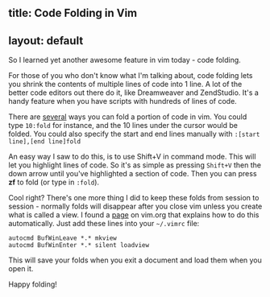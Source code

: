 title: Code Folding in Vim
---
layout: default
---

So I learned yet another awesome feature in vim today - code folding.

For those of you who don't know what I'm talking about, code folding lets you
shrink the contents of multiple lines of code into 1 line. A lot of the better
code editors out there do it, like Dreamweaver and ZendStudio. It's a
handy feature when you have scripts with hundreds of lines of code.

There are <a href="http://lua-users.org/lists/lua-l/2004-03/msg00233.html" title="vim Code Folding Tips">several</a>
ways you can fold a portion of code in vim. You could type `10:fold`
for instance, and the 10 lines under the cursor would be folded.
You could also specify the start and end lines manually with
`:[start line],[end line]fold`

An easy way I saw to do this, is to use Shift+V in command mode.  This will
let you highlight lines of code.  So it's as simple as pressing `Shift+V`
then the down arrow until you've highlighted a section of code.
Then you can press **zf** to fold (or type in `:fold`).

Cool right?  There's one more thing I did to keep these folds from session to
session - normally folds will disappear after you close vim unless you
create what is called a view.  I found a <a href="http://www.vim.org/tips/tip.php?tip_id=991">page</a>
on vim.org that explains how to do this automatically.  Just add these lines
into your `~/.vimrc` file:

    autocmd BufWinLeave *.* mkview
    autocmd BufWinEnter *.* silent loadview

This will save your folds when you exit a document and load them when you open
it.

Happy folding!
